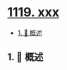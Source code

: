 # [1119. xxx](https://github.com/Tdahuyou/TNotes.leetcode/tree/main/notes/1119.%20xxx)

<!-- region:toc -->

- [1. 📝 概述](#1--概述)

<!-- endregion:toc -->

## 1. 📝 概述
